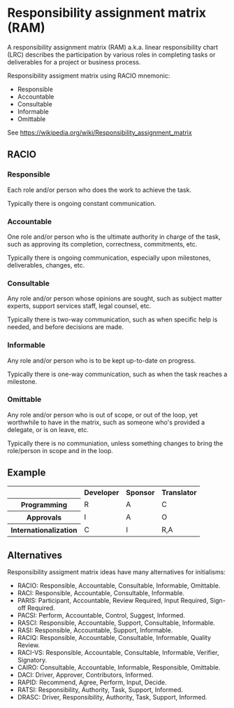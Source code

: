 <!--
  * browser: responsibility-assignment-matrix
  * tracker: f44c30d1b876f8987cf78c727e573542
  * version: 3.3.0
  * updated: 2018-02-24T03:07:24Z
  * contact: Joel Parker Henderson (http://joelparkerhenderson.com)
  * options: commentable
-->

# Responsibility assignment matrix (RAM)

A responsibility assignment matrix (RAM) a.k.a. linear responsibility chart (LRC) describes the participation by various roles in completing tasks or deliverables for a project or business process.

Responsibility assigment matrix using RACIO mnemonic:

* Responsible
* Accountable
* Consultable
* Informable
* Omittable

See https://wikipedia.org/wiki/Responsibility_assignment_matrix


## RACIO


### Responsible

Each role and/or person who does the work to achieve the task.

Typically there is ongoing constant communication.


### Accountable

One role and/or person who is the ultimate authority in charge of the task, such as approving its completion, correctness, commitments, etc.

Typically there is ongoing communication, especially upon milestones, deliverables, changes, etc.


### Consultable

Any role and/or person whose opinions are sought, such as subject matter experts, support services staff, legal counsel, etc.

Typically there is two-way communication, such as when specific help is needed, and before decisions are made.


### Informable

Any role and/or person who is to be kept up-to-date on progress.

Typically there is one-way communication, such as when the task reaches a milestone.


### Omittable

Any role and/or person who is out of scope, or out of the loop, yet worthwhile to have in the matrix, such as someone who's provided a delegate, or is on leave, etc.

Typically there is no communiation, unless something changes to bring the role/person in scope and in the loop.


## Example

<table>
<tr>
<th></th>
<th>Developer</th>
<th>Sponsor</th>
<th>Translator</th>
</tr>

<tr>
<th>Programming</th>
<td>R</td>
<td>A</td>
<td>C</td>
</tr>

<tr>
<th>Approvals</th>
<td>I</td>
<td>A</td>
<td>O</td>
</tr>

<tr>
<th>Internationalization</th>
<td>C</td>
<td>I</td>
<td>R,A</td>
</tr>

</table>


## Alternatives

Responsibility assigment matrix ideas have many alternatives for initialisms:

* RACIO: Responsible, Accountable, Consultable, Informable, Omittable.
* RACI: Responsible, Accountable, Consultable, Informable.
* PARIS: Participant, Accountable, Review Required, Input Required, Sign-off Required.
* PACSI: Perform, Accountable, Control, Suggest, Informed.
* RASCI: Responsible, Accountable, Support, Consultable, Informable.
* RASI: Responsible, Accountable, Support, Informable.
* RACIQ: Responsible, Accountable, Consultable, Informable, Quality Review.
* RACI-VS:  Responsible, Accountable, Consultable, Informable, Verifier, Signatory.
* CAIRO: Consultable, Accountable,  Informable, Responsible, Omittable.
* DACI: Driver, Approver, Contributors, Informed.
* RAPID: Recommend, Agree, Perform, Input, Decide.
* RATSI: Responsibility, Authority, Task, Support, Informed.
* DRASC: Driver, Responsibility, Authority, Task, Support, Informed.
